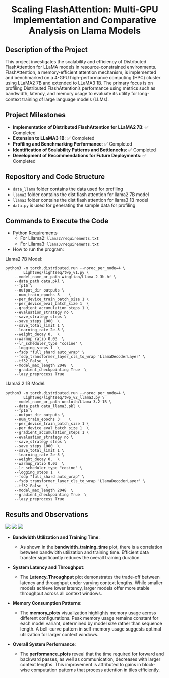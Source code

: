 <center><h1>Scaling FlashAttention: Multi-GPU Implementation and Comparative Analysis on Llama Models</h1></center>

## Description of the Project
This project investigates the scalability and efficiency of Distributed FlashAttention for LLaMA models in resource-constrained environments. FlashAttention, a memory-efficient attention mechanism, is implemented and benchmarked on a 4-GPU high-performance computing (HPC) cluster using LLaMA2 7B and extended to LLaMA3 1B. The primary focus is on profiling Distributed FlashAttention’s performance using metrics such as bandwidth, latency, and memory usage to evaluate its utility for long-context training of large language models (LLMs).

## Project Milestones
- **Implementation of Distributed FlashAttention for LLaMA2 7B**: ✅ Completed  
- **Extension to LLaMA3 1B**: ✅ Completed  
- **Profiling and Benchmarking Performance**: ✅ Completed  
- **Identification of Scalability Patterns and Bottlenecks**: ✅ Completed  
- **Development of Recommendations for Future Deployments**: ✅ Completed  

## Repository and Code Structure
- `data_llama` folder contains the data used for profiling
- `llama2` folder contains the dist flash attention for llama2 7B model
- `llama3` folder contains the dist flash attention for llama3 1B model
- `data.py` is used for generating the sample data for profiling

## Commands to Execute the Code
- Python Requirements
    - For Lllama2: ``` llama2/requirements.txt ```
    - For Lllama3: ``` llama3/requirements.txt ```
- How to run the program:

Llama2 7B Model:
``` 
python3 -m torch.distributed.run --nproc_per_node=4 \
        LightSeq/lightseq/twp_v1.py \
    --model_name_or_path winglian/Llama-2-3b-hf \
    --data_path data.pkl \
    --fp16 \
    --output_dir outputs \
    --num_train_epochs 3    \
    --per_device_train_batch_size 1 \
    --per_device_eval_batch_size 1  \
    --gradient_accumulation_steps 1 \
    --evaluation_strategy no \
    --save_strategy steps \
    --save_steps 1000  \
    --save_total_limit 1 \
    --learning_rate 2e-5 \
    --weight_decay 0.  \
    --warmup_ratio 0.03  \
    --lr_scheduler_type "cosine" \
    --logging_steps 1  \
    --fsdp "full_shard auto_wrap" \
    --fsdp_transformer_layer_cls_to_wrap 'LlamaDecoderLayer' \
    --tf32 False  \
    --model_max_length 2048  \
    --gradient_checkpointing True  \
    --lazy_preprocess True
```
    
Llama3.2 1B Model:
``` 
python3 -m torch.distributed.run --nproc_per_node=4 \
        LightSeq/lightseq/twp_v2_llama3.py \
    --model_name_or_path unsloth/Llama-3.2-1B \
    --data_path data_llama3.pkl \
    --fp16 \
    --output_dir outputs \
    --num_train_epochs 3    \
    --per_device_train_batch_size 1 \
    --per_device_eval_batch_size 1  \
    --gradient_accumulation_steps 1 \
    --evaluation_strategy no \
    --save_strategy steps \
    --save_steps 1000  \
    --save_total_limit 1 \
    --learning_rate 2e-5 \
    --weight_decay 0.  \
    --warmup_ratio 0.03  \
    --lr_scheduler_type "cosine" \
    --logging_steps 1  \
    --fsdp "full_shard auto_wrap" \
    --fsdp_transformer_layer_cls_to_wrap 'LlamaDecoderLayer' \
    --tf32 False  \
    --model_max_length 2048  \
    --gradient_checkpointing True  \
    --lazy_preprocess True 
```

## Results and Observations
<img src="assets/Latency_Throughput.png">
<img src="assets/memory_plots.png">
<img src="assets/performance_plots.png">

- **Bandwidth Utilization and Training Time**:  
  - As shown in the **bandwidth_training_time** plot, there is a correlation between bandwidth utilization and training time. Efficient data transfer significantly reduces the overall training duration.  

- **System Latency and Throughput**:  
  - The **Latency_Throughput** plot demonstrates the trade-off between latency and throughput under varying context lengths. While smaller models achieve lower latency, larger models offer more stable throughput across all context windows.  

- **Memory Consumption Patterns**:  
  - The **memory_plots** visualization highlights memory usage across different configurations. Peak memory usage remains constant for each model variant, determined by model size rather than sequence length. A bell-curve pattern in self-memory usage suggests optimal utilization for larger context windows.  

- **Overall System Performance**:  
  - The **performance_plots** reveal that the time required for forward and backward passes, as well as communication, decreases with larger context lengths. This improvement is attributed to gains in block-wise computation patterns that process attention in tiles efficiently.  